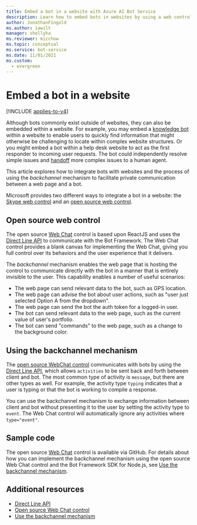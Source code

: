 ```yaml
---
title: Embed a bot in a website with Azure AI Bot Service
description: Learn how to embed bots in websites by using a web control. See how the backchannel mechanism facilitates private communication between web pages and bots.
author: JonathanFingold
ms.author: iawilt
manager: shellyha
ms.reviewer: micchow
ms.topic: conceptual
ms.service: bot-service
ms.date: 11/01/2021
ms.custom:
  - evergreen
---
```


# Embed a bot in a website

[!INCLUDE [applies-to-v4](includes/applies-to-v4-current.md)]

Although bots commonly exist outside of websites, they can also be embedded within a website. For example, you may embed a [knowledge bot](bot-service-design-pattern-knowledge-base.md) within a website to enable users to quickly find information that might otherwise be challenging to locate within complex website structures. Or you might embed a bot within a help desk website to act as the first responder to incoming user requests. The bot could independently resolve simple issues and [handoff](bot-service-design-pattern-handoff-human.md) more complex issues to a human agent.

This article explores how to integrate bots with websites and the process of using the *backchannel* mechanism to facilitate private communication between a web page and a bot.

Microsoft provides two different ways to integrate a bot in a website: the [Skype web control](bot-service-channel-connect-skype.md) and an [open source web control](#open-source-web-control).

## Open source web control

The open source [Web Chat](https://github.com/Microsoft/BotFramework-WebChat) control is based upon ReactJS and uses the [Direct Line API][directLineAPI] to communicate with the Bot Framework. The Web Chat control provides a blank canvas for implementing the Web Chat, giving you full control over its behaviors and the user experience that it delivers.

The *backchannel* mechanism enables the web page that is hosting the control to communicate directly with the bot in a manner that is entirely invisible to the user. This capability enables a number of useful scenarios:

- The web page can send relevant data to the bot, such as GPS location.
- The web page can advise the bot about user actions, such as "user just selected Option A from the dropdown".
- The web page can send the bot the auth token for a logged-in user.
- The bot can send relevant data to the web page, such as the current value of user's portfolio.
- The bot can send "commands" to the web page, such as a change to the background color.

## Using the backchannel mechanism

The [open source WebChat control](https://github.com/Microsoft/BotFramework-WebChat) communicates with bots by using the [Direct Line API](rest-api/bot-framework-rest-direct-line-3-0-concepts.md#client-libraries), which allows `activities` to be sent back and forth between client and bot. The most common type of activity is `message`, but there are other types as well. For example, the activity type `typing` indicates that a user is typing or that the bot is working to compile a response.

You can use the backchannel mechanism to exchange information between client and bot without presenting it to the user by setting the activity type to `event`. The Web Chat control will automatically ignore any activities where `type="event"`.

## Sample code

The open source [Web Chat](https://github.com/Microsoft/BotFramework-WebChat) control is available via GitHub. For details about how you can implement the backchannel mechanism using the open source Web Chat control and the Bot Framework SDK for Node.js, see [Use the backchannel mechanism](nodejs/bot-builder-nodejs-backchannel.md).

## Additional resources

- [Direct Line API][directLineAPI]
- [Open source Web Chat control](https://github.com/Microsoft/BotFramework-WebChat)
- [Use the backchannel mechanism](nodejs/bot-builder-nodejs-backchannel.md)

[directLineAPI]: rest-api/bot-framework-rest-direct-line-3-0-concepts.md#client-libraries
